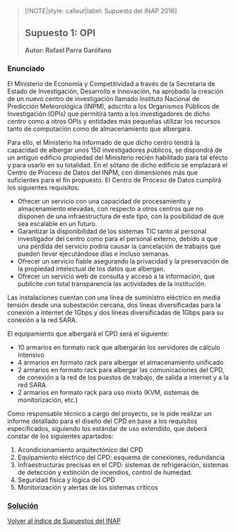 > [!NOTE|style: callout|label: Supuesto del INAP 2016]
> ## Supuesto 1: OPI <!-- {docsify-ignore} -->
> **Autor: Rafael Parra Garófano**

### Enunciado

El Ministerio de Economía y Competitividad a través de la Secretaría de Estado de Investigación, Desarrollo e Innovación, ha aprobado la creación de un nuevo centro de investigación llamado Instituto Nacional de Predicción Meteorológica (INPM), adscrito a los Organismos Públicos de Investigación (OPIs) que permitirá tanto a los investigadores de dicho centro como a otros OPIs y entidades más pequeñas utilizar los recursos tanto de computación como de almacenamiento que albergará.

Para ello, el Ministerio ha informado de que dicho centro tendrá la capacidad de albergar unos 150 investigadores públicos, se dispondrá de un antiguo edificio propiedad del Ministerio recién habilitado para tal efecto y para usarlo en su totalidad. En el sótano de dicho edificio se emplazará el Centro de Proceso de Datos del INPM, con dimensiones más que suficientes para el fin propuesto. El Centro de Proceso de Datos cumplirá los siguientes requisitos:

- Ofrecer un servicio con una capacidad de procesamiento y almacenamiento elevadas, con respecto a otros centros que no disponen de una infraestructura de este tipo, con la posibilidad de que sea escalable en un futuro.
- Garantizar la disponibilidad de los sistemas TIC tanto al personal investigador del centro como para el personal externo, debido a que una pérdida del servicio podría causar la cancelación de trabajos que pueden llevar ejecutándose días e incluso semanas.
- Ofrecer un servicio fiable asegurando la privacidad y la preservación de la propiedad intelectual de los datos que albergan.
- Ofrecer un servicio web de consulta y acceso a la información, que publicite con total transparencia las actividades de la institución.

Las instalaciones cuentan con una línea de suministro eléctrico en media tensión desde una subestación cercana, dos líneas diversificadas para la conexión a internet de 1Gbps y dos líneas diversificadas de 1Gbps para su conexión a la red SARA.

El equipamiento que albergará el CPD será el siguiente:
- 10 armarios en formato rack que albergarán los servidores de cálculo intensivo
- 4 armarios en formato rack para albergar el almacenamiento unificado
- 2 armarios en formato rack para albergar las comunicaciones del CPD, de conexión a la red de los puestos de trabajo, de salida a internet y a la red SARA
- 2 armarios en formato rack para uso mixto (KVM, sistemas de monitorización, etc.)

Como responsable técnico a cargo del proyecto, se le pide realizar un informe detallado para el diseño del CPD en base a los requisitos especificados, siguiendo los estándar de uso extendido, que deberá constar de los siguientes apartados:
1. Acondicionamiento arquitectónico del CPD
2. Equipamiento eléctrico del CPD: esquema de conexiones, redundancia
3. Infraestructuras precisas en el CPD: sistemas de refrigeración, sistemas de detección y extinción de incendios, control de humedad.
4. Seguridad física y lógica del CPD
5. Monitorización y alertas de los sistemas críticos

<h3 class="my-2"><a href="https://pmoreno-rodriguez.github.io/opos_gsi/#/supuestos/inap/B4-01-sol.md">Solución</a></h3>

<a href="https://pmoreno-rodriguez.github.io/opos_gsi/#/supuestos/inap/indice.md">Volver al índice de Supuestos del INAP</a>
